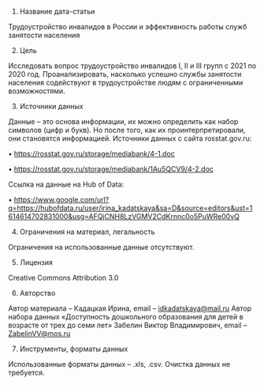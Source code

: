 1. Название дата-статьи

Трудоустройство инвалидов в России и эффективность работы служб занятости населения


2. Цель

Исследовать вопрос трудоустройство инвалидов I, II и III групп с 2021 по 2020 год. Проанализировать, насколько успешно службы занятости населения содействуют в трудоустройстве людям с ограниченными возможностями.


3. Источники данных

Данные – это основа информации, их можно определить как набор символов (цифр и букв). Но после того, как их проинтерпретировали, они становятся информацией.
Источники данных с сайта rosstat.gov.ru:

•	https://rosstat.gov.ru/storage/mediabank/4-1.doc

•	https://rosstat.gov.ru/storage/mediabank/1Au5QCV9/4-2.doc

Ссылка на данные на Hub of Data:

•	https://www.google.com/url?q=https://hubofdata.ru/user/irina_kadatskaya&sa=D&source=editors&ust=1614614702831000&usg=AFQjCNH8LzVGMV2CdKrnnc0o5PuWRe00vQ


4. Ограничения на материал, легальность

Ограничения на использованные данные отсутствуют.


5. Лицензия

Creative Commons Attribution 3.0


6. Авторство

Автор материала – Кадацкая Ирина, email – idkadatskaya@mail.ru
Автор набора данных «Доступность дошкольного образования для детей в возрасте от трех до семи лет» Забелин Виктор Владимирович, email – ZabelinVV@mos.ru


7. Инструменты, форматы данных

Использованные форматы данных – .xls, .csv.
Очистка данных не требуется.
